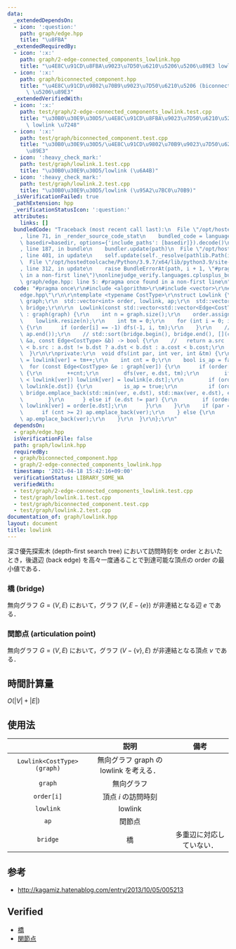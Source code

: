 ```yaml
---
data:
  _extendedDependsOn:
  - icon: ':question:'
    path: graph/edge.hpp
    title: "\u8FBA"
  _extendedRequiredBy:
  - icon: ':x:'
    path: graph/2-edge-connected_components_lowlink.hpp
    title: "\u4E8C\u91CD\u8FBA\u9023\u7D50\u6210\u5206\u5206\u89E3 lowlink \u7248"
  - icon: ':x:'
    path: graph/biconnected_component.hpp
    title: "\u4E8C\u91CD\u9802\u70B9\u9023\u7D50\u6210\u5206 (biconnected component)\
      \ \u5206\u89E3"
  _extendedVerifiedWith:
  - icon: ':x:'
    path: test/graph/2-edge-connected_components_lowlink.test.cpp
    title: "\u30B0\u30E9\u30D5/\u4E8C\u91CD\u8FBA\u9023\u7D50\u6210\u5206\u5206\u89E3\
      \ lowlink \u7248"
  - icon: ':x:'
    path: test/graph/biconnected_component.test.cpp
    title: "\u30B0\u30E9\u30D5/\u4E8C\u91CD\u9802\u70B9\u9023\u7D50\u6210\u5206\u5206\
      \u89E3"
  - icon: ':heavy_check_mark:'
    path: test/graph/lowlink.1.test.cpp
    title: "\u30B0\u30E9\u30D5/lowlink (\u6A4B)"
  - icon: ':heavy_check_mark:'
    path: test/graph/lowlink.2.test.cpp
    title: "\u30B0\u30E9\u30D5/lowlink (\u95A2\u7BC0\u70B9)"
  _isVerificationFailed: true
  _pathExtension: hpp
  _verificationStatusIcon: ':question:'
  attributes:
    links: []
  bundledCode: "Traceback (most recent call last):\n  File \"/opt/hostedtoolcache/Python/3.9.7/x64/lib/python3.9/site-packages/onlinejudge_verify/documentation/build.py\"\
    , line 71, in _render_source_code_stat\n    bundled_code = language.bundle(stat.path,\
    \ basedir=basedir, options={'include_paths': [basedir]}).decode()\n  File \"/opt/hostedtoolcache/Python/3.9.7/x64/lib/python3.9/site-packages/onlinejudge_verify/languages/cplusplus.py\"\
    , line 187, in bundle\n    bundler.update(path)\n  File \"/opt/hostedtoolcache/Python/3.9.7/x64/lib/python3.9/site-packages/onlinejudge_verify/languages/cplusplus_bundle.py\"\
    , line 401, in update\n    self.update(self._resolve(pathlib.Path(included), included_from=path))\n\
    \  File \"/opt/hostedtoolcache/Python/3.9.7/x64/lib/python3.9/site-packages/onlinejudge_verify/languages/cplusplus_bundle.py\"\
    , line 312, in update\n    raise BundleErrorAt(path, i + 1, \"#pragma once found\
    \ in a non-first line\")\nonlinejudge_verify.languages.cplusplus_bundle.BundleErrorAt:\
    \ graph/edge.hpp: line 5: #pragma once found in a non-first line\n"
  code: "#pragma once\r\n#include <algorithm>\r\n#include <vector>\r\n#include \"\
    edge.hpp\"\r\n\r\ntemplate <typename CostType>\r\nstruct Lowlink {\r\n  std::vector<std::vector<Edge<CostType>>>\
    \ graph;\r\n  std::vector<int> order, lowlink, ap;\r\n  std::vector<Edge<CostType>>\
    \ bridge;\r\n\r\n  Lowlink(const std::vector<std::vector<Edge<CostType>>> &graph)\
    \ : graph(graph) {\r\n    int n = graph.size();\r\n    order.assign(n, -1);\r\n\
    \    lowlink.resize(n);\r\n    int tm = 0;\r\n    for (int i = 0; i < n; ++i)\
    \ {\r\n      if (order[i] == -1) dfs(-1, i, tm);\r\n    }\r\n    // std::sort(ap.begin(),\
    \ ap.end());\r\n    // std::sort(bridge.begin(), bridge.end(), [](const Edge<CostType>\
    \ &a, const Edge<CostType> &b) -> bool {\r\n    //   return a.src != b.src ? a.src\
    \ < b.src : a.dst != b.dst ? a.dst < b.dst : a.cost < b.cost;\r\n    // });\r\n\
    \  }\r\n\r\nprivate:\r\n  void dfs(int par, int ver, int &tm) {\r\n    order[ver]\
    \ = lowlink[ver] = tm++;\r\n    int cnt = 0;\r\n    bool is_ap = false;\r\n  \
    \  for (const Edge<CostType> &e : graph[ver]) {\r\n      if (order[e.dst] == -1)\
    \ {\r\n        ++cnt;\r\n        dfs(ver, e.dst, tm);\r\n        if (lowlink[e.dst]\
    \ < lowlink[ver]) lowlink[ver] = lowlink[e.dst];\r\n        if (order[ver] <=\
    \ lowlink[e.dst]) {\r\n          is_ap = true;\r\n          if (order[ver] < lowlink[e.dst])\
    \ bridge.emplace_back(std::min(ver, e.dst), std::max(ver, e.dst), e.cost);\r\n\
    \        }\r\n      } else if (e.dst != par) {\r\n        if (order[e.dst] < lowlink[ver])\
    \ lowlink[ver] = order[e.dst];\r\n      }\r\n    }\r\n    if (par == -1) {\r\n\
    \      if (cnt >= 2) ap.emplace_back(ver);\r\n    } else {\r\n      if (is_ap)\
    \ ap.emplace_back(ver);\r\n    }\r\n  }\r\n};\r\n"
  dependsOn:
  - graph/edge.hpp
  isVerificationFile: false
  path: graph/lowlink.hpp
  requiredBy:
  - graph/biconnected_component.hpp
  - graph/2-edge-connected_components_lowlink.hpp
  timestamp: '2021-04-18 15:42:16+09:00'
  verificationStatus: LIBRARY_SOME_WA
  verifiedWith:
  - test/graph/2-edge-connected_components_lowlink.test.cpp
  - test/graph/lowlink.1.test.cpp
  - test/graph/biconnected_component.test.cpp
  - test/graph/lowlink.2.test.cpp
documentation_of: graph/lowlink.hpp
layout: document
title: lowlink
---
```


深さ優先探索木 (depth-first search tree) において訪問時刻を $\mathrm{order}$ とおいたとき，後退辺 (back edge) を高々一度通ることで到達可能な頂点の $\mathrm{order}$ の最小値である．


### 橋 (bridge)

無向グラフ $G = (V, E)$ において，グラフ $(V, E - \lbrace e \rbrace)$ が非連結となる辺 $e$ である．


### 関節点 (articulation point)

無向グラフ $G = (V, E)$ において，グラフ $(V - \lbrace v \rbrace, E)$ が非連結となる頂点 $v$ である．


## 時間計算量

$O(\lvert V \rvert + \lvert E \rvert)$


## 使用法

||説明|備考|
|:--:|:--:|:--:|
|`Lowlink<CostType>(graph)`|無向グラフ $\mathrm{graph}$ の lowlink を考える．||
|`graph`|無向グラフ||
|`order[i]`|頂点 $i$ の訪問時刻||
|`lowlink`|lowlink||
|`ap`|関節点||
|`bridge`|橋|多重辺に対応していない．|


## 参考

- http://kagamiz.hatenablog.com/entry/2013/10/05/005213


## Verified

- [橋](https://onlinejudge.u-aizu.ac.jp/solutions/problem/GRL_3_B/review/4082818/emthrm/C++14)
- [関節点](https://onlinejudge.u-aizu.ac.jp/solutions/problem/GRL_3_A/review/4082810/emthrm/C++14)
